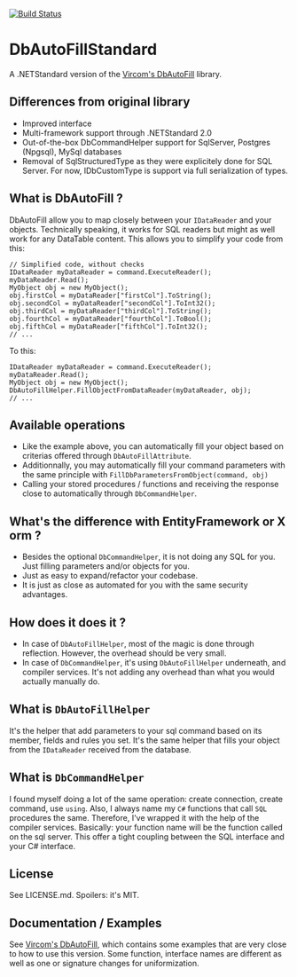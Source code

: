 [![Build Status](https://travis-ci.com/mrtryhard/DbAutoFillStandard.svg?branch=master)](https://travis-ci.com/mrtryhard/DbAutoFillStandard)

# DbAutoFillStandard
A .NETStandard version of the [Vircom's DbAutoFill](https://github.com/VircomOpenSource/DbAutoFill) library.

## Differences from original library
* Improved interface
* Multi-framework support through .NETStandard 2.0 
* Out-of-the-box DbCommandHelper support for SqlServer, Postgres (Npgsql), MySql databases
* Removal of SqlStructuredType as they were explicitely done for SQL Server. For now, IDbCustomType is support via full serialization of types.

## What is DbAutoFill ?
DbAutoFill allow you to map closely between your `IDataReader` and your objects. Technically speaking, it works for SQL readers but might as well work for any DataTable content.
This allows you to simplify your code from this:  
```
// Simplified code, without checks
IDataReader myDataReader = command.ExecuteReader();
myDataReader.Read();
MyObject obj = new MyObject();
obj.firstCol = myDataReader["firstCol"].ToString();
obj.secondCol = myDataReader["secondCol"].ToInt32();
obj.thirdCol = myDataReader["thirdCol"].ToString();
obj.fourthCol = myDataReader["fourthCol"].ToBool();
obj.fifthCol = myDataReader["fifthCol"].ToInt32();
// ...
```
To this:
```
IDataReader myDataReader = command.ExecuteReader();
myDataReader.Read();
MyObject obj = new MyObject();
DbAutoFillHelper.FillObjectFromDataReader(myDataReader, obj);
// ...
```

## Available operations
* Like the example above, you can automatically fill your object based on criterias offered through `DbAutoFillAttribute`.
* Additionnally, you may automatically fill your command parameters with the same principle with `FillDbParametersFromObject(command, obj)`
* Calling your stored procedures / functions and receiving the response close to automatically through `DbCommandHelper`.

## What's the difference with EntityFramework or X orm ?
* Besides the optional `DbCommandHelper`, it is not doing any SQL for you. Just filling parameters and/or objects for you.
* Just as easy to expand/refactor your codebase. 
* It is just as close as automated for you with the same security advantages.

## How does it does it ?
* In case of `DbAutoFillHelper`, most of the magic is done through reflection. However, the overhead should be very small.
* In case of `DbCommandHelper`, it's using `DbAutoFillHelper` underneath, and compiler services. It's not adding any overhead than what you would actually manually do.

## What is `DbAutoFillHelper`
It's the helper that add parameters to your sql command based on its member, fields and rules you set.
It's the same helper that fills your object from the `IDataReader` received from the database.

## What is `DbCommandHelper`
I found myself doing a lot of the same operation: create connection, create command, use `using`. 
Also, I always name my `C#` functions that call `SQL` procedures the same. Therefore, I've wrapped it 
with the help of the compiler services. Basically: your function name will be the function called on the sql server.
This offer a tight coupling between the SQL interface and your C# interface. 

## License
See LICENSE.md. Spoilers: it's MIT.

## Documentation / Examples
See [Vircom's DbAutoFill](https://github.com/VircomOpenSource/DbAutoFill), which contains some examples that are very close to how to use this version.
Some function, interface names are different as well as one or signature changes for uniformization.
